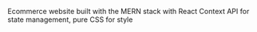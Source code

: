 
Ecommerce website built with the MERN stack with React Context API for state management, pure CSS for style
